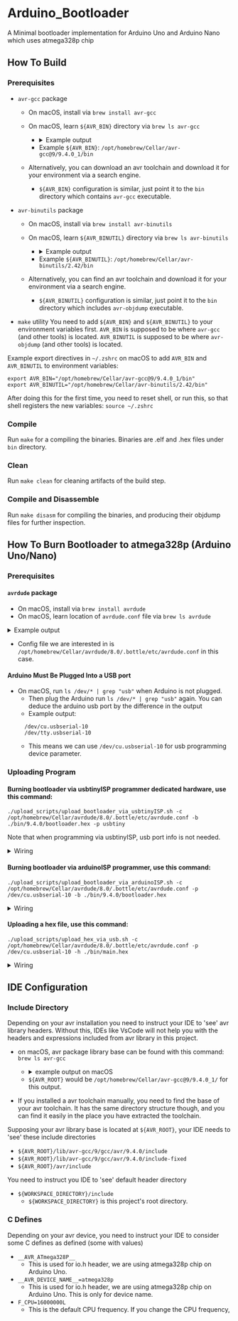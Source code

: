 # Arduino_Bootloader
A Minimal bootloader implementation for Arduino Uno and Arduino Nano which uses atmega328p chip

## How To Build

### Prerequisites
* `avr-gcc` package
  * On macOS, install via `brew install avr-gcc`
  * On macOS, learn `${AVR_BIN}` directory via `brew ls avr-gcc`
    * <details> <summary>Example output</summary>
     
      ```
        /opt/homebrew/Cellar/avr-gcc@9/9.4.0_1/avr/include/ (293 files)
        /opt/homebrew/Cellar/avr-gcc@9/9.4.0_1/avr/lib/ (618 files)
        /opt/homebrew/Cellar/avr-gcc@9/9.4.0_1/bin/avr-c++
        /opt/homebrew/Cellar/avr-gcc@9/9.4.0_1/bin/avr-cpp
        /opt/homebrew/Cellar/avr-gcc@9/9.4.0_1/bin/avr-g++
        /opt/homebrew/Cellar/avr-gcc@9/9.4.0_1/bin/avr-gcc
        /opt/homebrew/Cellar/avr-gcc@9/9.4.0_1/bin/avr-gcc-9.4.0
        /opt/homebrew/Cellar/avr-gcc@9/9.4.0_1/bin/avr-gcc-ar
        /opt/homebrew/Cellar/avr-gcc@9/9.4.0_1/bin/avr-gcc-nm
        /opt/homebrew/Cellar/avr-gcc@9/9.4.0_1/bin/avr-gcc-ranlib
        /opt/homebrew/Cellar/avr-gcc@9/9.4.0_1/bin/avr-gcov
        /opt/homebrew/Cellar/avr-gcc@9/9.4.0_1/bin/avr-gcov-dump
        /opt/homebrew/Cellar/avr-gcc@9/9.4.0_1/bin/avr-gcov-tool
        /opt/homebrew/Cellar/avr-gcc@9/9.4.0_1/bin/avr-man
        /opt/homebrew/Cellar/avr-gcc@9/9.4.0_1/lib/avr-gcc/ (791 files)
        /opt/homebrew/Cellar/avr-gcc@9/9.4.0_1/libexec/gcc/ (13 files)
        /opt/homebrew/Cellar/avr-gcc@9/9.4.0_1/sbom.spdx.json
        /opt/homebrew/Cellar/avr-gcc@9/9.4.0_1/share/doc/ (20 files)
        /opt/homebrew/Cellar/avr-gcc@9/9.4.0_1/share/man/ (6 files)
      ```
      
    </details>
    
    * Example `${AVR_BIN}`: `/opt/homebrew/Cellar/avr-gcc@9/9.4.0_1/bin`
  * Alternatively, you can download an avr toolchain and download it for your environment via a search engine.
    * `${AVR_BIN}` configuration is similar, just point it to the `bin` directory which contains `avr-gcc` executable.

* `avr-binutils` package
  * On macOS, install via `brew install avr-binutils`
  * On macOS, learn `${AVR_BINUTIL}` directory via `brew ls avr-binutils`
    * <details> <summary>Example output</summary>
     
      ```
        /opt/homebrew/Cellar/avr-binutils/2.42/avr/bin/ (10 files)
        /opt/homebrew/Cellar/avr-binutils/2.42/avr/lib/ (121 files)
        /opt/homebrew/Cellar/avr-binutils/2.42/bin/avr-addr2line
        /opt/homebrew/Cellar/avr-binutils/2.42/bin/avr-ar
        /opt/homebrew/Cellar/avr-binutils/2.42/bin/avr-as
        /opt/homebrew/Cellar/avr-binutils/2.42/bin/avr-c++filt
        /opt/homebrew/Cellar/avr-binutils/2.42/bin/avr-elfedit
        /opt/homebrew/Cellar/avr-binutils/2.42/bin/avr-gprof
        /opt/homebrew/Cellar/avr-binutils/2.42/bin/avr-ld
        /opt/homebrew/Cellar/avr-binutils/2.42/bin/avr-ld.bfd
        /opt/homebrew/Cellar/avr-binutils/2.42/bin/avr-nm
        /opt/homebrew/Cellar/avr-binutils/2.42/bin/avr-objcopy
        /opt/homebrew/Cellar/avr-binutils/2.42/bin/avr-objdump
        /opt/homebrew/Cellar/avr-binutils/2.42/bin/avr-ranlib
        /opt/homebrew/Cellar/avr-binutils/2.42/bin/avr-readelf
        /opt/homebrew/Cellar/avr-binutils/2.42/bin/avr-size
        /opt/homebrew/Cellar/avr-binutils/2.42/bin/avr-strings
        /opt/homebrew/Cellar/avr-binutils/2.42/bin/avr-strip
        /opt/homebrew/Cellar/avr-binutils/2.42/lib/avr/bfd-plugins/libdep.so
        /opt/homebrew/Cellar/avr-binutils/2.42/sbom.spdx.json
        /opt/homebrew/Cellar/avr-binutils/2.42/share/man/ (18 files)
      ```
      
    </details>
    
    * Example `${AVR_BINUTIL}`: `/opt/homebrew/Cellar/avr-binutils/2.42/bin`
  * Alternatively, you can find an avr toolchain and download it for your environment via a search engine.
    * `${AVR_BINUTIL}` configuration is similar, just point it to the `bin` directory which includes `avr-objdump` executable.

* `make` utility
You need to add `${AVR_BIN}` and `${AVR_BINUTIL}` to your environment variables first. `AVR_BIN` is supposed to be where `avr-gcc` (and other tools) is located. `AVR_BINUTIL` is supposed to be where `avr-objdump` (and other tools) is located.

Example export directives in `~/.zshrc` on macOS to add `AVR_BIN` and `AVR_BINUTIL` to environment variables:
```
export AVR_BIN="/opt/homebrew/Cellar/avr-gcc@9/9.4.0_1/bin"
export AVR_BINUTIL="/opt/homebrew/Cellar/avr-binutils/2.42/bin"
```

After doing this for the first time, you need to reset shell, or run this, so that shell registers the new variables: `source ~/.zshrc`

### Compile
Run `make` for a compiling the binaries. Binaries are .elf and .hex files under `bin` directory.

### Clean
Run `make clean` for cleaning artifacts of the build step.

### Compile and Disassemble
Run `make disasm` for compiling the binaries, and producing their objdump files for further inspection.

## How To Burn Bootloader to atmega328p (Arduino Uno/Nano)
### Prerequisites

#### `avrdude` package
  * On macOS, install via `brew install avrdude`
  * On macOS, learn location of `avrdude.conf` file via `brew ls avrdude`
   <details> <summary>Example output</summary>
    
   ```
    /opt/homebrew/Cellar/avrdude/8.0/.bottle/etc/avrdude.conf
    /opt/homebrew/Cellar/avrdude/8.0/bin/avrdude
    /opt/homebrew/Cellar/avrdude/8.0/bin/elf2tag
    /opt/homebrew/Cellar/avrdude/8.0/include/ (2 files)
    /opt/homebrew/Cellar/avrdude/8.0/lib/libavrdude.2.0.0.dylib
    /opt/homebrew/Cellar/avrdude/8.0/lib/ (3 other files)
    /opt/homebrew/Cellar/avrdude/8.0/sbom.spdx.json
    /opt/homebrew/Cellar/avrdude/8.0/share/man/man1/avrdude.1
   ```
    
   </details>

   * Config file we are interested in is `/opt/homebrew/Cellar/avrdude/8.0/.bottle/etc/avrdude.conf` in this case.
    
#### Arduino Must Be Plugged Into a USB port
  * On macOS, run `ls /dev/* | grep "usb"` when Arduino is not plugged.
    * Then plug the Arduino run `ls /dev/* | grep "usb"` again. You can deduce the arduino usb port by the difference in the output
    * Example output:
    ```
      /dev/cu.usbserial-10
      /dev/tty.usbserial-10
    ```
    * This means we can use `/dev/cu.usbserial-10` for usb programming device parameter.

### Uploading Program

#### Burning bootloader via usbtinyISP programmer dedicated hardware, use this command: 
```
./upload_scripts/upload_bootloader_via_usbtinyISP.sh -c /opt/homebrew/Cellar/avrdude/8.0/.bottle/etc/avrdude.conf -b ./bin/9.4.0/bootloader.hex -p usbtiny
```
Note that when programming via usbtinyISP, usb port info is not needed.

<details><summary>Wiring</summary>
 
 ![WhatsApp Image 2024-11-01 at 23 01 16](https://github.com/user-attachments/assets/5583627a-686c-4b36-a4d6-175ae6b8d30a)
 
</details>

#### Burning bootloader via arduinoISP programmer, use this command: 
```
./upload_scripts/upload_bootloader_via_arduinoISP.sh -c /opt/homebrew/Cellar/avrdude/8.0/.bottle/etc/avrdude.conf -p /dev/cu.usbserial-10 -b ./bin/9.4.0/bootloader.hex
```

<details><summary>Wiring</summary>
 
[See here](https://docs.arduino.cc/built-in-examples/arduino-isp/ArduinoISP/)

</details>

#### Uploading a hex file, use this command:
```
./upload_scripts/upload_hex_via_usb.sh -c /opt/homebrew/Cellar/avrdude/8.0/.bottle/etc/avrdude.conf -p /dev/cu.usbserial-10 -h ./bin/main.hex
```

<details><summary>Wiring</summary>

![WhatsApp Image 2024-11-01 at 23 01 37](https://github.com/user-attachments/assets/4d736bab-4700-41a3-a6e2-76cb2742aef6)

</details>

## IDE Configuration

### Include Directory
Depending on your avr installation you need to instruct your IDE to 'see' avr library headers. Without this, IDEs like VsCode will not help you with the headers and expressions included from avr library in this project.

* on macOS, avr package library base can be found with this command: `brew ls avr-gcc`
  * <details> <summary>example output on macOS</summary>

    ```
      /opt/homebrew/Cellar/avr-gcc@9/9.4.0_1/avr/include/ (293 files)
      /opt/homebrew/Cellar/avr-gcc@9/9.4.0_1/avr/lib/ (618 files)
      /opt/homebrew/Cellar/avr-gcc@9/9.4.0_1/bin/avr-c++
      /opt/homebrew/Cellar/avr-gcc@9/9.4.0_1/bin/avr-cpp
      /opt/homebrew/Cellar/avr-gcc@9/9.4.0_1/bin/avr-g++
      /opt/homebrew/Cellar/avr-gcc@9/9.4.0_1/bin/avr-gcc
      /opt/homebrew/Cellar/avr-gcc@9/9.4.0_1/bin/avr-gcc-9.4.0
      /opt/homebrew/Cellar/avr-gcc@9/9.4.0_1/bin/avr-gcc-ar
      /opt/homebrew/Cellar/avr-gcc@9/9.4.0_1/bin/avr-gcc-nm
      /opt/homebrew/Cellar/avr-gcc@9/9.4.0_1/bin/avr-gcc-ranlib
      /opt/homebrew/Cellar/avr-gcc@9/9.4.0_1/bin/avr-gcov
      /opt/homebrew/Cellar/avr-gcc@9/9.4.0_1/bin/avr-gcov-dump
      /opt/homebrew/Cellar/avr-gcc@9/9.4.0_1/bin/avr-gcov-tool
      /opt/homebrew/Cellar/avr-gcc@9/9.4.0_1/bin/avr-man
      /opt/homebrew/Cellar/avr-gcc@9/9.4.0_1/lib/avr-gcc/ (791 files)
      /opt/homebrew/Cellar/avr-gcc@9/9.4.0_1/libexec/gcc/ (13 files)
      /opt/homebrew/Cellar/avr-gcc@9/9.4.0_1/sbom.spdx.json
      /opt/homebrew/Cellar/avr-gcc@9/9.4.0_1/share/doc/ (20 files)
      /opt/homebrew/Cellar/avr-gcc@9/9.4.0_1/share/man/ (6 files)
    ```
  </details>
  
    * `${AVR_ROOT}` would be `/opt/homebrew/Cellar/avr-gcc@9/9.4.0_1/` for this output.
* If you installed a avr toolchain manually, you need to find the base of your avr toolchain. It has the same directory structure though, and you can find it easily in the place you have extracted the toolchain.

Supposing your avr library base is located at `${AVR_ROOT}`, your IDE needs to 'see' these include directories

* `${AVR_ROOT}/lib/avr-gcc/9/gcc/avr/9.4.0/include`
* `${AVR_ROOT}/lib/avr-gcc/9/gcc/avr/9.4.0/include-fixed`
* `${AVR_ROOT}/avr/include`

You need to instruct you IDE to 'see' default header directory

* `${WORKSPACE_DIRECTORY}/include`
  * `${WORKSPACE_DIRECTORY}` is this project's root directory.

### C Defines
Depending on your avr device, you need to instruct your IDE to consider some C defines as defined (some with values)

* `__AVR_ATmega328P__`
  * This is used for io.h header, we are using atmega328p chip on Arduino Uno.
* `__AVR_DEVICE_NAME__=atmega328p`
  * This is used for io.h header, we are using atmega328p chip on Arduino Uno. This is only for device name.
* `F_CPU=16000000L`
  * This is the default CPU frequency. If you change the CPU frequency,
